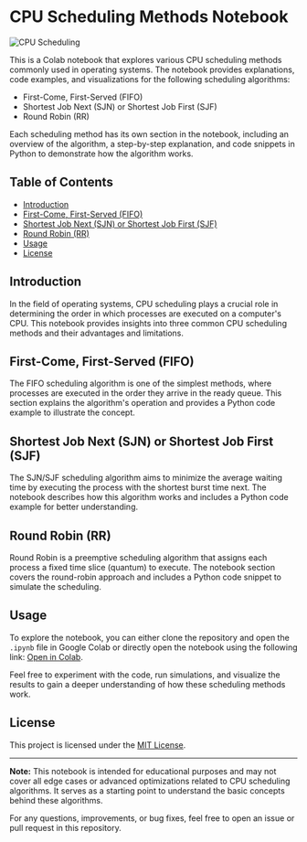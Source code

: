 # CPU Scheduling Methods Notebook

![CPU Scheduling](scheduling_image.png) <!-- Replace with an image illustrating CPU scheduling -->

This is a Colab notebook that explores various CPU scheduling methods commonly used in operating systems. The notebook provides explanations, code examples, and visualizations for the following scheduling algorithms:

- First-Come, First-Served (FIFO)
- Shortest Job Next (SJN) or Shortest Job First (SJF)
- Round Robin (RR)

Each scheduling method has its own section in the notebook, including an overview of the algorithm, a step-by-step explanation, and code snippets in Python to demonstrate how the algorithm works.

## Table of Contents

- [Introduction](#introduction)
- [First-Come, First-Served (FIFO)](#fifo)
- [Shortest Job Next (SJN) or Shortest Job First (SJF)](#sjf)
- [Round Robin (RR)](#rr)
- [Usage](#usage)
- [License](#license)

## Introduction

In the field of operating systems, CPU scheduling plays a crucial role in determining the order in which processes are executed on a computer's CPU. This notebook provides insights into three common CPU scheduling methods and their advantages and limitations.

## First-Come, First-Served (FIFO)

The FIFO scheduling algorithm is one of the simplest methods, where processes are executed in the order they arrive in the ready queue. This section explains the algorithm's operation and provides a Python code example to illustrate the concept.

## Shortest Job Next (SJN) or Shortest Job First (SJF)

The SJN/SJF scheduling algorithm aims to minimize the average waiting time by executing the process with the shortest burst time next. The notebook describes how this algorithm works and includes a Python code example for better understanding.

## Round Robin (RR)

Round Robin is a preemptive scheduling algorithm that assigns each process a fixed time slice (quantum) to execute. The notebook section covers the round-robin approach and includes a Python code snippet to simulate the scheduling.

## Usage

To explore the notebook, you can either clone the repository and open the `.ipynb` file in Google Colab or directly open the notebook using the following link: [Open in Colab](colab_link_here).

Feel free to experiment with the code, run simulations, and visualize the results to gain a deeper understanding of how these scheduling methods work.

## License

This project is licensed under the [MIT License](LICENSE).

---

**Note:** This notebook is intended for educational purposes and may not cover all edge cases or advanced optimizations related to CPU scheduling algorithms. It serves as a starting point to understand the basic concepts behind these algorithms.

For any questions, improvements, or bug fixes, feel free to open an issue or pull request in this repository.
